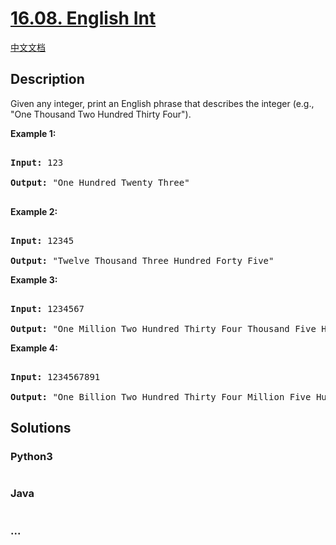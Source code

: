 # [16.08. English Int](https://leetcode-cn.com/problems/english-int-lcci)

[中文文档](/lcci/16.08.English%20Int/README.md)

## Description
<p>Given any integer, print an English phrase that describes the integer (e.g., &quot;One Thousand Two Hundred Thirty Four&quot;).</p>



<p><strong>Example 1:</strong></p>



<pre>

<strong>Input:</strong> 123

<strong>Output:</strong> &quot;One Hundred Twenty Three&quot;

</pre>



<p><strong>Example 2:</strong></p>



<pre>

<strong>Input:</strong> 12345

<strong>Output:</strong> &quot;Twelve Thousand Three Hundred Forty Five&quot;</pre>



<p><strong>Example 3:</strong></p>



<pre>

<strong>Input:</strong> 1234567

<strong>Output:</strong> &quot;One Million Two Hundred Thirty Four Thousand Five Hundred Sixty Seven&quot;</pre>



<p><strong>Example 4:</strong></p>



<pre>

<strong>Input:</strong> 1234567891

<strong>Output:</strong> &quot;One Billion Two Hundred Thirty Four Million Five Hundred Sixty Seven Thousand Eight Hundred Ninety One&quot;</pre>




## Solutions


### Python3

```python

```

### Java

```java

```

### ...
```

```
